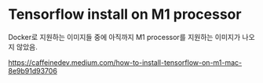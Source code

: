 # Tensorflow install on M1 processor

Docker로 지원하는 이미지들 중에 아직까지 M1 processor를 지원하는 이미지가 나오지 않았음.



https://caffeinedev.medium.com/how-to-install-tensorflow-on-m1-mac-8e9b91d93706